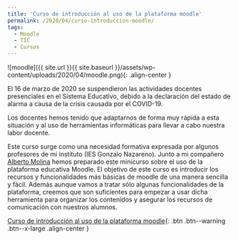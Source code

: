 ```yaml
---
title: 'Curso de introducción al uso de la plataforma moodle'
permalink: /2020/04/curso-introduccion-moodle/
tags:
  - Moodle
  - TIC
  - Cursos
---
```


![moodle]({{ site.url }}{{ site.baseurl }}/assets/wp-content/uploads/2020/04/moodle.png){: .align-center }

El 16 de marzo de 2020 se suspendieron las actividades docentes presenciales en el Sistema Educativo, debido a la declaración del estado de alarma a causa de la crisis causada por el COVID-19.

Los docentes hemos tenido que adaptarnos de forma muy rápida a esta situación y al uso de herramientas informáticas para llevar a cabo nuestra labor docente.

Este curso surge como una necesidad formativa expresada por algunos profesores de mi instituto (IES Gonzalo Nazareno). Junto a mi compañero [Alberto Molina](https://twitter.com/alberto_molina) hemos preparado este minicurso sobre el uso de la plataforma educativa Moodle. El objetivo de este curso es introducir los recursos y funcionalidades más básicas de moodle de una manera sencilla y fácil. Además aunque vamos a tratar sólo algunas funcionalidades de la plataforma, creemos que son suficientes para empezar a usar dicha herramienta para organizar los contenidos y asegurar los recursos de comunicación con nuestros alumnos.

[Curso de introducción al uso de la plataforma moodle](https://plataforma.josedomingo.org/pledin/cursos/moodle2020/){: .btn .btn--warning .btn--x-large .align-center }